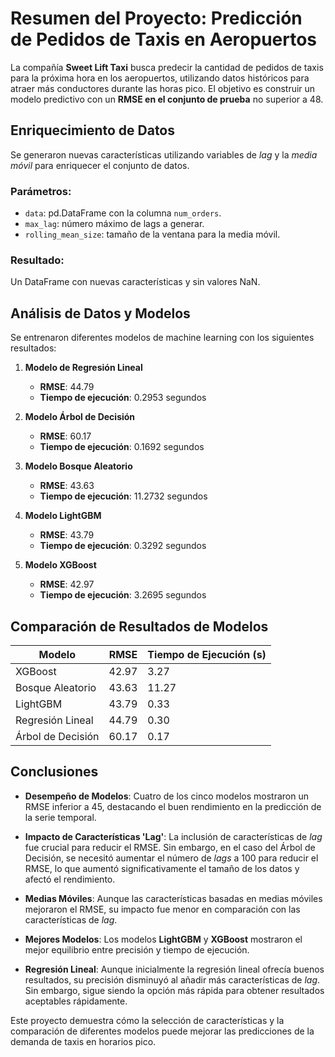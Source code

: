 # Resumen del Proyecto: Predicción de Pedidos de Taxis en Aeropuertos

La compañía **Sweet Lift Taxi** busca predecir la cantidad de pedidos de taxis para la próxima hora en los aeropuertos, utilizando datos históricos para atraer más conductores durante las horas pico. El objetivo es construir un modelo predictivo con un **RMSE en el conjunto de prueba** no superior a 48.

## Enriquecimiento de Datos

Se generaron nuevas características utilizando variables de *lag* y la *media móvil* para enriquecer el conjunto de datos.

### Parámetros:
- `data`: pd.DataFrame con la columna `num_orders`.
- `max_lag`: número máximo de lags a generar.
- `rolling_mean_size`: tamaño de la ventana para la media móvil.

### Resultado:
Un DataFrame con nuevas características y sin valores NaN.

## Análisis de Datos y Modelos

Se entrenaron diferentes modelos de machine learning con los siguientes resultados:

1. **Modelo de Regresión Lineal**
   - **RMSE**: 44.79
   - **Tiempo de ejecución**: 0.2953 segundos

2. **Modelo Árbol de Decisión**
   - **RMSE**: 60.17
   - **Tiempo de ejecución**: 0.1692 segundos

3. **Modelo Bosque Aleatorio**
   - **RMSE**: 43.63
   - **Tiempo de ejecución**: 11.2732 segundos

4. **Modelo LightGBM**
   - **RMSE**: 43.79
   - **Tiempo de ejecución**: 0.3292 segundos

5. **Modelo XGBoost**
   - **RMSE**: 42.97
   - **Tiempo de ejecución**: 3.2695 segundos

## Comparación de Resultados de Modelos

| Modelo             | RMSE        | Tiempo de Ejecución (s) |
|--------------------|-------------|-------------------------|
| XGBoost            | 42.97       | 3.27                    |
| Bosque Aleatorio   | 43.63       | 11.27                   |
| LightGBM           | 43.79       | 0.33                    |
| Regresión Lineal   | 44.79       | 0.30                    |
| Árbol de Decisión  | 60.17       | 0.17                    |

## Conclusiones

- **Desempeño de Modelos**: Cuatro de los cinco modelos mostraron un RMSE inferior a 45, destacando el buen rendimiento en la predicción de la serie temporal.

- **Impacto de Características 'Lag'**: La inclusión de características de *lag* fue crucial para reducir el RMSE. Sin embargo, en el caso del Árbol de Decisión, se necesitó aumentar el número de *lags* a 100 para reducir el RMSE, lo que aumentó significativamente el tamaño de los datos y afectó el rendimiento.

- **Medias Móviles**: Aunque las características basadas en medias móviles mejoraron el RMSE, su impacto fue menor en comparación con las características de *lag*.

- **Mejores Modelos**: Los modelos **LightGBM** y **XGBoost** mostraron el mejor equilibrio entre precisión y tiempo de ejecución.

- **Regresión Lineal**: Aunque inicialmente la regresión lineal ofrecía buenos resultados, su precisión disminuyó al añadir más características de *lag*. Sin embargo, sigue siendo la opción más rápida para obtener resultados aceptables rápidamente.

Este proyecto demuestra cómo la selección de características y la comparación de diferentes modelos puede mejorar las predicciones de la demanda de taxis en horarios pico.
